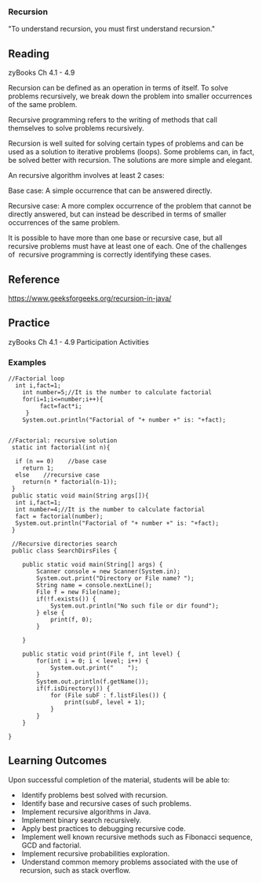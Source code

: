 ### Recursion

"To understand recursion, you must first understand recursion." 

## Reading

zyBooks Ch 4.1 - 4.9

Recursion can be defined as an operation in terms of itself.
To solve problems recursively, we break down the problem into smaller occurrences of the same problem.

Recursive programming refers to the writing of methods that call themselves to solve problems recursively.

Recursion is well suited for solving certain types of problems and can be used as a solution to iterative problems (loops).
Some problems can, in fact, be solved better with recursion. The solutions are more simple and elegant. 

An recursive algorithm involves at least 2 cases:

Base case: A simple occurrence that can be answered directly.

Recursive case: A more complex occurrence of the problem that cannot be directly answered, but can instead be described in terms of smaller occurrences of the same problem.

It is possible to have more than one base or recursive case, but all  recursive problems must have at least one of each.
One of the challenges of  recursive programming is correctly identifying these cases.

## Reference

https://www.geeksforgeeks.org/recursion-in-java/

## Practice
zyBooks Ch 4.1 - 4.9 Participation Activities

### Examples

```
//Factorial loop
  int i,fact=1;  
	int number=5;//It is the number to calculate factorial    
	for(i=1;i<=number;i++){    
	     fact=fact*i;    
	 }    
	System.out.println("Factorial of "+ number +" is: "+fact); 
    
     
//Factorial: recursive solution
 static int factorial(int n){   
 
  if (n == 0)    //base case
    return 1;    
  else    //recursive case
    return(n * factorial(n-1));    
 }    
 public static void main(String args[]){  
  int i,fact=1;  
  int number=4;//It is the number to calculate factorial    
  fact = factorial(number);   
  System.out.println("Factorial of "+ number +" is: "+fact);    
 }  
 
 //Recursive directories search
 public class SearchDirsFiles {

	public static void main(String[] args) {
		Scanner console = new Scanner(System.in);
		System.out.print("Directory or File name? ");
		String name = console.nextLine();
		File f = new File(name);
		if(!f.exists()) {
			System.out.println("No such file or dir found");
		} else {
			print(f, 0);
		}

	}
	
	public static void print(File f, int level) {
		for(int i = 0; i < level; i++) {
			System.out.print("    ");
		}
		System.out.println(f.getName());
		if(f.isDirectory()) {
			for (File subF : f.listFiles()) {
				print(subF, level + 1);
			}
		}
	}

}
```


    
    
## Learning Outcomes
Upon successful completion of the material, students will be able to:
*  Identify problems best solved with recursion. 
*  Identify base and recursive cases of such problems.
*  Implement recursive algorithms in Java.
*  Implement binary search recursively.
*  Apply best practices to debugging recursive code.
*  Implement well known recursive methods such as Fibonacci sequence,  GCD and factorial.
*  Implement recursive probabilities exploration.
*  Understand common memory problems associated with the use of recursion, such as stack overflow. 

